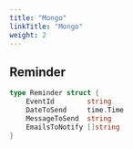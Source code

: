 ```yaml
---
title: "Mongo"
linkTitle: "Mongo"
weight: 2
---
```


## Reminder
```GO
type Reminder struct {
	EventId        string    
	DateToSend     time.Time 
	MessageToSend  string    
	EmailsToNotify []string  
}
```


